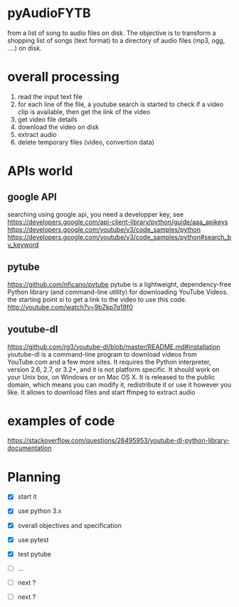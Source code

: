 # pyAudioFYTB
from a list of song to audio files on disk.
The objective is to transform a shopping list of songs (text format) to a directory of audio files (mp3, ogg, ....) on disk.

# overall processing
1. read the input text file
2. for each line of the file, a youtube search is started to check if a video clip is available, then get the link of the video
3. get video file details
4. download the video on disk
5. extract audio
6. delete temporary files (video, convertion data)


# APIs world

## google API
searching using google api, you need a developper key, see https://developers.google.com/api-client-library/python/guide/aaa_apikeys
https://developers.google.com/youtube/v3/code_samples/python
https://developers.google.com/youtube/v3/code_samples/python#search_by_keyword

## pytube
https://github.com/nficano/pytube
pytube is a lightweight, dependency-free Python library (and command-line utility) for downloading YouTube Videos.
the starting point si to get a link to the video to use this code.
http://youtube.com/watch?v=9bZkp7q19f0

## youtube-dl
https://github.com/rg3/youtube-dl/blob/master/README.md#installation
youtube-dl is a command-line program to download videos from YouTube.com and a few more sites. It requires the Python interpreter, version 2.6, 2.7, or 3.2+, and it is not platform specific. It should work on your Unix box, on Windows or on Mac OS X. It is released to the public domain, which means you can modify it, redistribute it or use it however you like. 
It allows to download files and start ffmpeg to extract audio

# examples of code
https://stackoverflow.com/questions/26495953/youtube-dl-python-library-documentation

# Planning

- [x] start it
- [x] use python 3.x
- [x] overall objectives and specification
- [x] use pytest
- [x] test pytube
- [ ] ...
- [ ] next ?
- [ ] next ?



